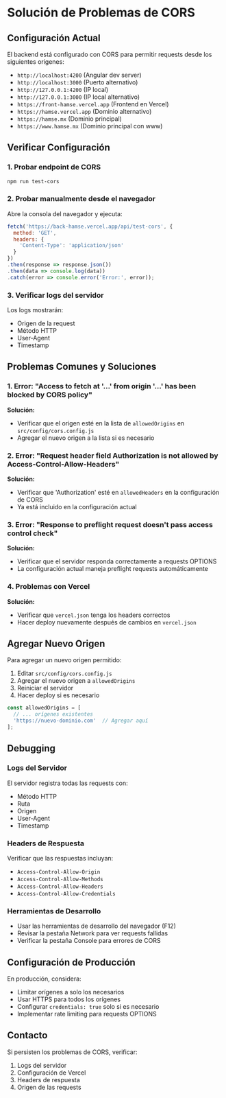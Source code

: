 # Solución de Problemas de CORS

## Configuración Actual

El backend está configurado con CORS para permitir requests desde los siguientes orígenes:

- `http://localhost:4200` (Angular dev server)
- `http://localhost:3000` (Puerto alternativo)
- `http://127.0.0.1:4200` (IP local)
- `http://127.0.0.1:3000` (IP local alternativo)
- `https://front-hamse.vercel.app` (Frontend en Vercel)
- `https://hamse.vercel.app` (Dominio alternativo)
- `https://hamse.mx` (Dominio principal)
- `https://www.hamse.mx` (Dominio principal con www)

## Verificar Configuración

### 1. Probar endpoint de CORS
```bash
npm run test-cors
```

### 2. Probar manualmente desde el navegador
Abre la consola del navegador y ejecuta:
```javascript
fetch('https://back-hamse.vercel.app/api/test-cors', {
  method: 'GET',
  headers: {
    'Content-Type': 'application/json'
  }
})
.then(response => response.json())
.then(data => console.log(data))
.catch(error => console.error('Error:', error));
```

### 3. Verificar logs del servidor
Los logs mostrarán:
- Origen de la request
- Método HTTP
- User-Agent
- Timestamp

## Problemas Comunes y Soluciones

### 1. Error: "Access to fetch at '...' from origin '...' has been blocked by CORS policy"

**Solución:**
- Verificar que el origen esté en la lista de `allowedOrigins` en `src/config/cors.config.js`
- Agregar el nuevo origen a la lista si es necesario

### 2. Error: "Request header field Authorization is not allowed by Access-Control-Allow-Headers"

**Solución:**
- Verificar que 'Authorization' esté en `allowedHeaders` en la configuración de CORS
- Ya está incluido en la configuración actual

### 3. Error: "Response to preflight request doesn't pass access control check"

**Solución:**
- Verificar que el servidor responda correctamente a requests OPTIONS
- La configuración actual maneja preflight requests automáticamente

### 4. Problemas con Vercel

**Solución:**
- Verificar que `vercel.json` tenga los headers correctos
- Hacer deploy nuevamente después de cambios en `vercel.json`

## Agregar Nuevo Origen

Para agregar un nuevo origen permitido:

1. Editar `src/config/cors.config.js`
2. Agregar el nuevo origen a `allowedOrigins`
3. Reiniciar el servidor
4. Hacer deploy si es necesario

```javascript
const allowedOrigins = [
  // ... orígenes existentes
  'https://nuevo-dominio.com'  // Agregar aquí
];
```

## Debugging

### Logs del Servidor
El servidor registra todas las requests con:
- Método HTTP
- Ruta
- Origen
- User-Agent
- Timestamp

### Headers de Respuesta
Verificar que las respuestas incluyan:
- `Access-Control-Allow-Origin`
- `Access-Control-Allow-Methods`
- `Access-Control-Allow-Headers`
- `Access-Control-Allow-Credentials`

### Herramientas de Desarrollo
- Usar las herramientas de desarrollo del navegador (F12)
- Revisar la pestaña Network para ver requests fallidas
- Verificar la pestaña Console para errores de CORS

## Configuración de Producción

En producción, considera:
- Limitar orígenes a solo los necesarios
- Usar HTTPS para todos los orígenes
- Configurar `credentials: true` solo si es necesario
- Implementar rate limiting para requests OPTIONS

## Contacto

Si persisten los problemas de CORS, verificar:
1. Logs del servidor
2. Configuración de Vercel
3. Headers de respuesta
4. Origen de las requests 